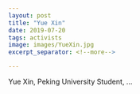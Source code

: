 ```yaml
---
layout: post
title: "Yue Xin"
date: 2019-07-20
tags: activists
image: images/YueXin.jpg
excerpt_separator: <!--more-->

---
```


 Yue Xin, Peking University Student, ...
